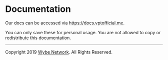 # Documentation
Our docs can be accessed via https://docs.vptofficial.me.  

You can only save these for personal usage.
You are not allowed to copy or redistribute this documentation.  

<hr>

Copyright 2019 [Wybe Network](https://github.com/WybeNetwork). All Rights Reserved.
